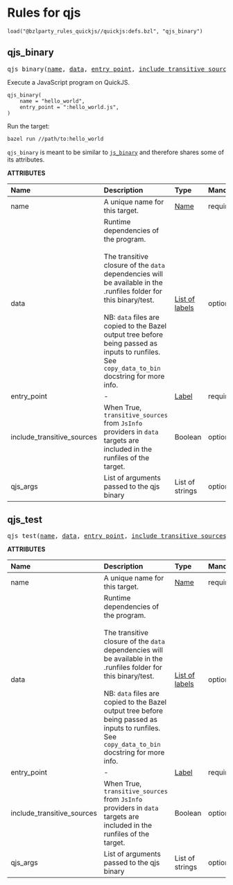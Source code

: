 <!-- Generated with Stardoc: http://skydoc.bazel.build -->


# Rules for qjs

```starlark
load("@bzlparty_rules_quickjs//quickjs:defs.bzl", "qjs_binary")
```


<a id="qjs_binary"></a>

## qjs_binary

<pre>
qjs_binary(<a href="#qjs_binary-name">name</a>, <a href="#qjs_binary-data">data</a>, <a href="#qjs_binary-entry_point">entry_point</a>, <a href="#qjs_binary-include_transitive_sources">include_transitive_sources</a>, <a href="#qjs_binary-qjs_args">qjs_args</a>)
</pre>

Execute a JavaScript program on QuickJS.

```starlark
qjs_binary(
    name = "hello_world",
    entry_point = ":hello_world.js",
)
```

Run the target:

```bash
bazel run //path/to:hello_world
```

`qjs_binary` is meant to be similar to [`js_binary`]() and therefore shares some of its attributes.


**ATTRIBUTES**


| Name  | Description | Type | Mandatory | Default |
| :------------- | :------------- | :------------- | :------------- | :------------- |
| <a id="qjs_binary-name"></a>name |  A unique name for this target.   | <a href="https://bazel.build/concepts/labels#target-names">Name</a> | required |  |
| <a id="qjs_binary-data"></a>data |  Runtime dependencies of the program.<br><br>        The transitive closure of the <code>data</code> dependencies will be available in         the .runfiles folder for this binary/test.<br><br>        NB: <code>data</code> files are copied to the Bazel output tree before being passed         as inputs to runfiles. See <code>copy_data_to_bin</code> docstring for more info.   | <a href="https://bazel.build/concepts/labels">List of labels</a> | optional | <code>[]</code> |
| <a id="qjs_binary-entry_point"></a>entry_point |  -   | <a href="https://bazel.build/concepts/labels">Label</a> | required |  |
| <a id="qjs_binary-include_transitive_sources"></a>include_transitive_sources |  When True, <code>transitive_sources</code> from <code>JsInfo</code> providers in <code>data</code> targets are included in the runfiles of the target.   | Boolean | optional | <code>True</code> |
| <a id="qjs_binary-qjs_args"></a>qjs_args |  List of arguments passed to the qjs binary   | List of strings | optional | <code>[]</code> |


<a id="qjs_test"></a>

## qjs_test

<pre>
qjs_test(<a href="#qjs_test-name">name</a>, <a href="#qjs_test-data">data</a>, <a href="#qjs_test-entry_point">entry_point</a>, <a href="#qjs_test-include_transitive_sources">include_transitive_sources</a>, <a href="#qjs_test-qjs_args">qjs_args</a>)
</pre>



**ATTRIBUTES**


| Name  | Description | Type | Mandatory | Default |
| :------------- | :------------- | :------------- | :------------- | :------------- |
| <a id="qjs_test-name"></a>name |  A unique name for this target.   | <a href="https://bazel.build/concepts/labels#target-names">Name</a> | required |  |
| <a id="qjs_test-data"></a>data |  Runtime dependencies of the program.<br><br>        The transitive closure of the <code>data</code> dependencies will be available in         the .runfiles folder for this binary/test.<br><br>        NB: <code>data</code> files are copied to the Bazel output tree before being passed         as inputs to runfiles. See <code>copy_data_to_bin</code> docstring for more info.   | <a href="https://bazel.build/concepts/labels">List of labels</a> | optional | <code>[]</code> |
| <a id="qjs_test-entry_point"></a>entry_point |  -   | <a href="https://bazel.build/concepts/labels">Label</a> | required |  |
| <a id="qjs_test-include_transitive_sources"></a>include_transitive_sources |  When True, <code>transitive_sources</code> from <code>JsInfo</code> providers in <code>data</code> targets are included in the runfiles of the target.   | Boolean | optional | <code>True</code> |
| <a id="qjs_test-qjs_args"></a>qjs_args |  List of arguments passed to the qjs binary   | List of strings | optional | <code>[]</code> |


